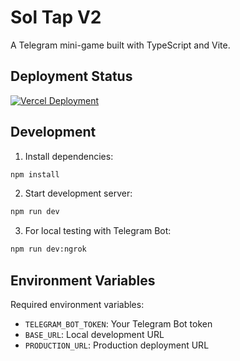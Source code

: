 # Sol Tap V2

A Telegram mini-game built with TypeScript and Vite.

## Deployment Status
[![Vercel Deployment](https://img.shields.io/badge/vercel-deployed-success)](https://soltap.vercel.app)

## Development

1. Install dependencies:
```bash
npm install
```

2. Start development server:
```bash
npm run dev
```

3. For local testing with Telegram Bot:
```bash
npm run dev:ngrok
```

## Environment Variables

Required environment variables:
- `TELEGRAM_BOT_TOKEN`: Your Telegram Bot token
- `BASE_URL`: Local development URL
- `PRODUCTION_URL`: Production deployment URL
